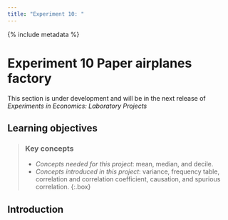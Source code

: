 ```yaml
---
title: "Experiment 10: "
---
```


{% include metadata %}

# **Experiment 10** Paper airplanes factory

This section is under development and will be in the next release of *Experiments in Economics: Laboratory Projects*

## Learning objectives

> ### Key concepts
> 
> - *Concepts needed for this project*: mean, median, and decile.
> - *Concepts introduced in this project*: variance, frequency table, correlation and correlation coefficient, causation, and spurious correlation.
{:.box}


## Introduction